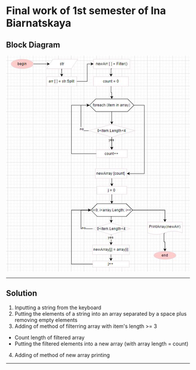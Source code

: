 # __Final work of 1st semester of Ina Biarnatskaya__

## __Block Diagram__

![Block diagram for getting string array from string with lenght of item <= 3](BlockDiagram.jpg "Block diagram of my final task")
***

## __Solution__

1. Inputting a string from the keyboard
2. Putting the elements of a string into an array separated by a space plus removing empty elements
3. Adding of method of filterring array with item's length >= 3
* Count length of filtered array
* Putting the filtered elements into a new array (with array length = count)
4. Adding of method of new array printing

***